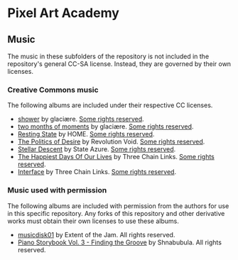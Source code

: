 # Pixel Art Academy

## Music 

The music in these subfolders of the repository is not included in the repository's general CC-SA license. 
Instead, they are governed by their own licenses.

### Creative Commons music

The following albums are included under their respective CC licenses.

- [shower](https://steviasphere.bandcamp.com/album/shower) by glaciære. [Some rights reserved](http://creativecommons.org/licenses/by/3.0/).
- [two months of moments](https://steviasphere.bandcamp.com/album/two-months-of-moments) by glaciære. [Some rights reserved](http://creativecommons.org/licenses/by/3.0/).
- [Resting State](https://home96.bandcamp.com/album/resting-state) by HOME. [Some rights reserved](http://creativecommons.org/licenses/by/3.0/).
- [The Politics of Desire](https://freemusicarchive.org/music/Revolution_Void/The_Politics_of_Desire) by Revolution Void. [Some rights reserved](http://creativecommons.org/licenses/by/3.0/).
- [Stellar Descent](https://stateazure.bandcamp.com/album/stellar-descent) by State Azure. [Some rights reserved](http://creativecommons.org/licenses/by-sa/3.0/).
- [The Happiest Days Of Our Lives](https://threechainlinks.bandcamp.com/album/the-happiest-days-of-our-lives) by Three Chain Links. [Some rights reserved](http://creativecommons.org/licenses/by-sa/3.0/).
- [Interface](https://threechainlinks.bandcamp.com/album/interface) by Three Chain Links. [Some rights reserved](http://creativecommons.org/licenses/by-sa/3.0/).

### Music used with permission

The following albums are included with permission from the authors for use in this specific repository. 
Any forks of this repository and other derivative works must obtain their own licenses to use these albums.

- [musicdisk01](https://extentofthejam.bandcamp.com/album/musicdisk01) by Extent of the Jam. All rights reserved.
- [Piano Storybook Vol. 3 - Finding the Groove](https://shnabubula.bandcamp.com/album/piano-storybook-vol-3-finding-the-groove) by Shnabubula. All rights reserved.
